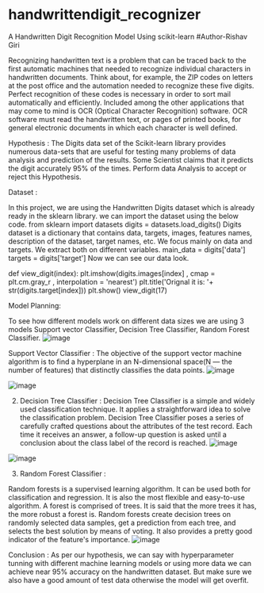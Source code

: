 # handwrittendigit_recognizer
A Handwritten Digit Recognition Model Using scikit-learn
#Author-Rishav Giri

Recognizing handwritten text is a problem that can be traced back to the first automatic machines that needed to recognize individual characters in handwritten documents. Think about, for example, the ZIP codes on letters at the post office and the automation needed to recognize these five digits. Perfect recognition of these codes is necessary in order to sort mail automatically and efficiently. Included among the other applications that may come to mind is OCR (Optical Character Recognition) software. OCR software must read the handwritten text, or pages of printed books, for general electronic documents in which each character is well defined.

Hypothesis :
The Digits data set of the Scikit-learn library provides numerous data-sets that are useful for testing many problems of data analysis and prediction of the results. Some Scientist claims that it predicts the digit accurately 95% of the times. Perform data Analysis to accept or reject this Hypothesis.

Dataset :

In this project, we are using the Handwritten Digits dataset which is already ready in the sklearn library. we can import the dataset using the below code.
from sklearn import datasets
digits = datasets.load_digits()
Digits dataset is a dictionary that contains data, targets, images, features names, description of the dataset, target names, etc.
We focus mainly on data and targets. We extract both on different variables.
main_data = digits['data']
targets = digits['target']
Now we can see our data look.

def view_digit(index):
    plt.imshow(digits.images[index] , cmap = plt.cm.gray_r , interpolation = 'nearest')
    plt.title('Orignal it is: '+ str(digits.target[index]))
    plt.show()
view_digit(17)

Model Planning:

To see how different models work on different data sizes we are using 3 models Support vector Classifier, Decision Tree Classifier, Random Forest Classifier.
![image](https://user-images.githubusercontent.com/26641017/123914599-3196ee80-d99d-11eb-93fe-bbf38d74cd7a.png)

Support Vector Classifier :
The objective of the support vector machine algorithm is to find a hyperplane in an N-dimensional space(N — the number of features) that distinctly classifies the data points.
![image](https://user-images.githubusercontent.com/26641017/123914568-293eb380-d99d-11eb-875a-f0acd5d78a6d.png)

![image](https://user-images.githubusercontent.com/26641017/123914638-3a87c000-d99d-11eb-8c57-c22df9337bdc.png)

2. Decision Tree Classifier :
Decision Tree Classifier is a simple and widely used classification technique. It applies a straightforward idea to solve the classification problem. Decision Tree Classifier poses a series of carefully crafted questions about the attributes of the test record. Each time it receives an answer, a follow-up question is asked until a conclusion about the class label of the record is reached.
![image](https://user-images.githubusercontent.com/26641017/123914462-0c09e500-d99d-11eb-96f6-7c6e1d62c0e3.png)


![image](https://user-images.githubusercontent.com/26641017/123914676-45daeb80-d99d-11eb-84b3-f9d5fe090d66.png)

3. Random Forest Classifier :

Random forests is a supervised learning algorithm. It can be used both for classification and regression. It is also the most flexible and easy-to-use algorithm. A forest is comprised of trees. It is said that the more trees it has, the more robust a forest is. Random forests create decision trees on randomly selected data samples, get a prediction from each tree, and selects the best solution by means of voting. It also provides a pretty good indicator of the feature's importance.
![image](https://user-images.githubusercontent.com/26641017/123914492-13c98980-d99d-11eb-8515-e9ff2658ba51.png)

Conclusion :
As per our hypothesis, we can say with hyperparameter tunning with different machine learning models or using more data we can achieve near 95% accuracy on the handwritten dataset. But make sure we also have a good amount of test data otherwise the model will get overfit.
